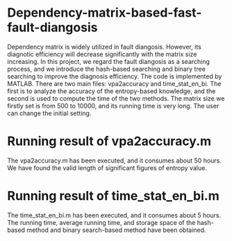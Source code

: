 # Dependency-matrix-based-fast-fault-diangosis
Dependency matrix is widely utilized in fault diangosis. However, its diagnotic efficiency will decrease significantly with the matrix size increasing. In this project, we regard the fault diangosis as a searching process, and we introduce the hash-based searching and binary tree searching to improve the diagnosis efficiency.
The code is implemented by MATLAB. There are two main files: vpa2accuracy and time_stat_en_bi. The first is to analyze the accuracy of the entropy-based knowledge, and the second is used to compute the time of the two methods.
The matrix size we firstly set is from 500 to 10000, and its running time is very long. The user can change the initial setting.
# Running result of vpa2accuracy.m
The vpa2accuracy.m has been executed, and it consumes about 50 hours. We have found the valid length of significant figures of entropy value.
# Running result of time_stat_en_bi.m
The time_stat_en_bi.m has been executed, and it consumes about 5 hours. The running time, average running time, and storage space of the hash-based method and binary search-based method have been obtained.
